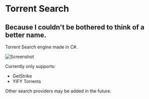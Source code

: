 # Torrent Search 
## Because I couldn't be bothered to think of a better name.

Torrent Search engine made in C#.

![Screenshot](http://a.pomf.se/qoxdab.PNG)

Currently only supports:
* GetStrike
* YIFY Torrents

Other search providers may be added in the future.
